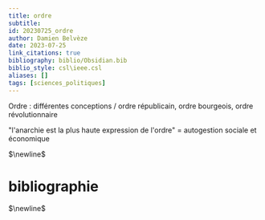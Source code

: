 ```yaml
---
title: ordre
subtitle:
id: 20230725_ordre
author: Damien Belvèze
date: 2023-07-25
link_citations: true
bibliography: biblio/Obsidian.bib
biblio_style: csl\ieee.csl
aliases: []
tags: [sciences_politiques]
---
```


Ordre : différentes conceptions / ordre républicain, ordre bourgeois, ordre révolutionnaire

"l'anarchie est la plus haute expression de l'ordre" = autogestion sociale et économique



$\newline$
# bibliographie
$\newline$






